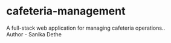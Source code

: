 # cafeteria-management
A full-stack web application for managing cafeteria operations..
<br>
Author - Sanika Dethe
